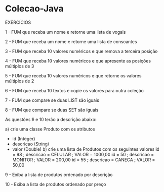 # Colecao-Java
EXERCÍCIOS

1 - FUM que receba um nome e retorne uma lista de vogais 

2 - FUM que receba um nome e retorne uma lista de consoantes

3 - FUM que receba 10 valores numéricos e que remova a terceira posição

4 - FUM que receba 10 valores numéricos e que apresente as posições múltiplos de 3

5 - FUM que receba 10 valores numéricos e que retorne os valores múltiplos de 2

6 - FUM que receba 10 textos e copie os valores para outra coleção

7 - FUM que compare se duas LIST são iguais

8 - FUM que compare se duas SET são iguais 

As questões 9 e 10 terão a descrição abaixo:

a) crie uma classe Produto com os atributos
* id (Integer)
* descricao (String)
* valor (Double)
b) crie uma lista de Produtos com os seguintes valores
id = 98 ; descricao = CELULAR ; VALOR = 1000,00
id = 50 ; descricao = MONITOR ; VALOR = 200,00
id = 55 ; descricao = CANECA  ; VALOR = 50,00

9 - Exiba a lista de produtos ordenado por descrição

10 -  Exiba a lista de produtos ordenado por preço

